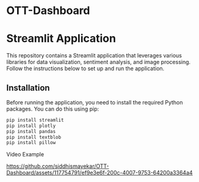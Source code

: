 # OTT-Dashboard
# Streamlit Application

This repository contains a Streamlit application that leverages various libraries for data visualization, sentiment analysis, and image processing. Follow the instructions below to set up and run the application.

## Installation

Before running the application, you need to install the required Python packages. You can do this using pip:

```bash
pip install streamlit
pip install plotly
pip install pandas
pip install textblob
pip install pillow
```
Video Example

https://github.com/siddhismayekar/OTT-Dashboard/assets/117754791/ef9e3e6f-200c-4007-9753-64200a3364a4
